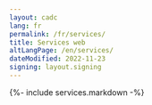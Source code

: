 ```yaml
---
layout: cadc
lang: fr
permalink: /fr/services/
title: Services web
altLangPage: /en/services/
dateModified: 2022-11-23
signing: layout.signing
---
```


{%- include services.markdown -%}
